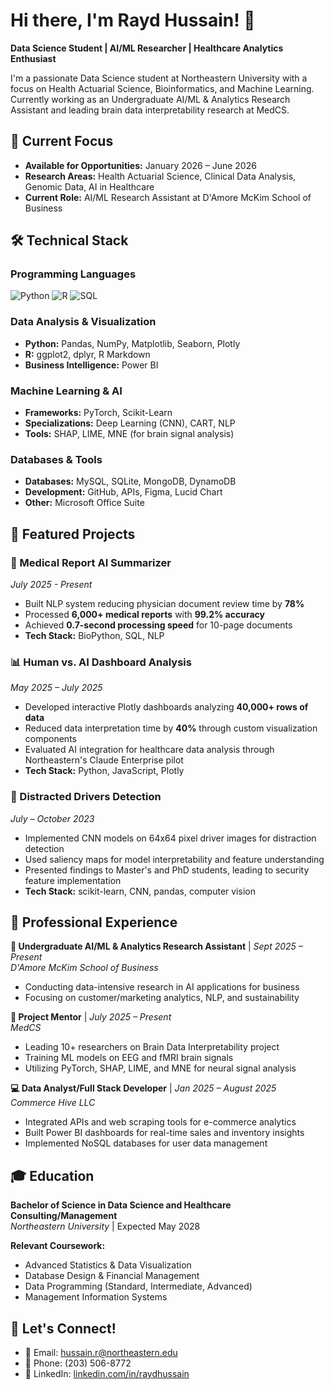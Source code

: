 # Hi there, I'm Rayd Hussain! 👋

**Data Science Student | AI/ML Researcher | Healthcare Analytics Enthusiast**

I'm a passionate Data Science student at Northeastern University with a focus on Health Actuarial Science, Bioinformatics, and Machine Learning. Currently working as an Undergraduate AI/ML & Analytics Research Assistant and leading brain data interpretability research at MedCS.

## 🎯 Current Focus
- **Available for Opportunities:** January 2026 – June 2026
- **Research Areas:** Health Actuarial Science, Clinical Data Analysis, Genomic Data, AI in Healthcare
- **Current Role:** AI/ML Research Assistant at D'Amore McKim School of Business

## 🛠️ Technical Stack

### Programming Languages
![Python](https://img.shields.io/badge/Python-3776AB?style=for-the-badge&logo=python&logoColor=white)
![R](https://img.shields.io/badge/R-276DC3?style=for-the-badge&logo=r&logoColor=white)
![SQL](https://img.shields.io/badge/SQL-4479A1?style=for-the-badge&logo=postgresql&logoColor=white)

### Data Analysis & Visualization
- **Python:** Pandas, NumPy, Matplotlib, Seaborn, Plotly
- **R:** ggplot2, dplyr, R Markdown
- **Business Intelligence:** Power BI

### Machine Learning & AI
- **Frameworks:** PyTorch, Scikit-Learn
- **Specializations:** Deep Learning (CNN), CART, NLP
- **Tools:** SHAP, LIME, MNE (for brain signal analysis)

### Databases & Tools
- **Databases:** MySQL, SQLite, MongoDB, DynamoDB
- **Development:** GitHub, APIs, Figma, Lucid Chart
- **Other:** Microsoft Office Suite

## 🔬 Featured Projects

### 🧠 Medical Report AI Summarizer
*July 2025 - Present*
- Built NLP system reducing physician document review time by **78%**
- Processed **6,000+ medical reports** with **99.2% accuracy**
- Achieved **0.7-second processing speed** for 10-page documents
- **Tech Stack:** BioPython, SQL, NLP

### 📊 Human vs. AI Dashboard Analysis
*May 2025 – July 2025*
- Developed interactive Plotly dashboards analyzing **40,000+ rows of data**
- Reduced data interpretation time by **40%** through custom visualization components
- Evaluated AI integration for healthcare data analysis through Northeastern's Claude Enterprise pilot
- **Tech Stack:** Python, JavaScript, Plotly

### 🚗 Distracted Drivers Detection
*July – October 2023*
- Implemented CNN models on 64x64 pixel driver images for distraction detection
- Used saliency maps for model interpretability and feature understanding
- Presented findings to Master's and PhD students, leading to security feature implementation
- **Tech Stack:** scikit-learn, CNN, pandas, computer vision

## 💼 Professional Experience

**🔬 Undergraduate AI/ML & Analytics Research Assistant** | *Sept 2025 – Present*  
*D'Amore McKim School of Business*
- Conducting data-intensive research in AI applications for business
- Focusing on customer/marketing analytics, NLP, and sustainability

**🧠 Project Mentor** | *July 2025 – Present*  
*MedCS*
- Leading 10+ researchers on Brain Data Interpretability project
- Training ML models on EEG and fMRI brain signals
- Utilizing PyTorch, SHAP, LIME, and MNE for neural signal analysis

**💻 Data Analyst/Full Stack Developer** | *Jan 2025 – August 2025*  
*Commerce Hive LLC*
- Integrated APIs and web scraping tools for e-commerce analytics
- Built Power BI dashboards for real-time sales and inventory insights
- Implemented NoSQL databases for user data management

## 🎓 Education

**Bachelor of Science in Data Science and Healthcare Consulting/Management**  
*Northeastern University* | Expected May 2028

**Relevant Coursework:**
- Advanced Statistics & Data Visualization
- Database Design & Financial Management
- Data Programming (Standard, Intermediate, Advanced)
- Management Information Systems

## 🤝 Let's Connect!

- 📧 Email: hussain.r@northeastern.edu
- 📱 Phone: (203) 506-8772
- 💼 LinkedIn: [linkedin.com/in/raydhussain](https://linkedin.com/in/raydhussain)



<!--
**rhuss1006/rhuss1006** is a ✨ _special_ ✨ repository because its `README.md` (this file) appears on your GitHub profile.

Here are some ideas to get you started:

- 🔭 I’m currently working on this project.
- 🌱 I’m currently learning how to use Github.
- 👯 I’m looking to collaborate on this project.
- 🤔 I’m looking for help with different programming languages.
- 💬 Ask me about Python; I can probably help
- 📫 How to reach me: hussain.r@northeastern.edu
- 😄 Pronouns: He/him
- ⚡ Fun fact: I play tennis and swim.
-->
